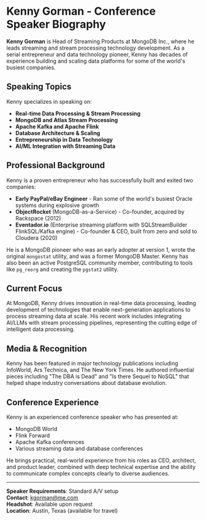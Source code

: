 # Kenny Gorman - Conference Speaker Biography

**Kenny Gorman** is Head of Streaming Products at MongoDB Inc., where he leads streaming and stream processing technology development. As a serial entrepreneur and data technology pioneer, Kenny has decades of experience building and scaling data platforms for some of the world's busiest companies.

## Speaking Topics

Kenny specializes in speaking on:

- **Real-time Data Processing & Stream Processing**
- **MongoDB and Atlas Stream Processing** 
- **Apache Kafka and Apache Flink**
- **Database Architecture & Scaling**
- **Entrepreneurship in Data Technology**
- **AI/ML Integration with Streaming Data**

## Professional Background

Kenny is a proven entrepreneur who has successfully built and exited two companies:

- **Early PayPal/eBay Engineer** - Ran some of the world's busiest Oracle systems during explosive growth
- **ObjectRocket** (MongoDB-as-a-Service) - Co-founder, acquired by Rackspace (2012)
- **Eventador.io** (Enterprise streaming platform with SQLStreamBuilder FlinkSQL/Kafka engine) - Co-founder & CEO, built from zero and sold to Cloudera (2020)

He is a MongoDB pioneer who was an early adopter at version 1, wrote the original `mongostat` utility, and was a former MongoDB Master. Kenny has also been an active PostgreSQL community member, contributing to tools like `pg_reorg` and creating the `pgstat2` utility.

## Current Focus

At MongoDB, Kenny drives innovation in real-time data processing, leading development of technologies that enable next-generation applications to process streaming data at scale. His recent work includes integrating AI/LLMs with stream processing pipelines, representing the cutting edge of intelligent data processing.

## Media & Recognition

Kenny has been featured in major technology publications including InfoWorld, Ars Technica, and The New York Times. He authored influential pieces including "The DBA is Dead" and "Is there Sequel to NoSQL" that helped shape industry conversations about database evolution.

## Conference Experience

Kenny is an experienced conference speaker who has presented at:

- MongoDB World
- Flink Forward
- Apache Kafka conferences
- Various streaming data and database conferences

He brings practical, real-world experience from his roles as CEO, architect, and product leader, combined with deep technical expertise and the ability to communicate complex concepts clearly to diverse audiences.

---

**Speaker Requirements**: Standard A/V setup  
**Contact**: kgorman@me.com  
**Headshot**: Available upon request  
**Location**: Austin, Texas (available for travel)
